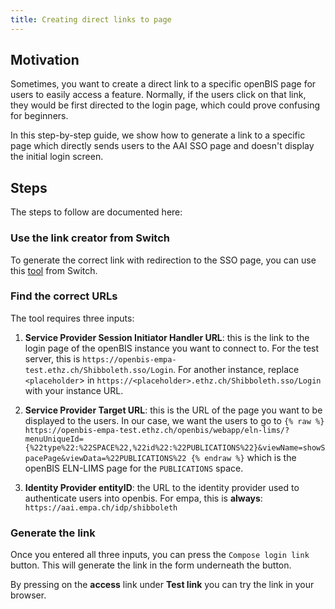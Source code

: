```yaml
---
title: Creating direct links to page
---
```


## Motivation
Sometimes, you want to create a direct link to a specific openBIS page for users to easily access a feature.
Normally, if the users click on that link, they would be first directed to the login page, which could prove confusing for beginners.

In this  step-by-step guide, we show how to generate a link to a specific page which directly sends users to the AAI SSO page and doesn't display the initial login screen.

## Steps
The steps to follow are documented here:

### Use the link creator from Switch

To generate the correct link with redirection to the SSO page, you can use this [tool](https://help.switch.ch/aai/guides/discovery/login-link-composer/) from Switch.

### Find the correct URLs

The tool requires three inputs:

1. **Service Provider Session Initiator Handler URL**: this is the link to the login page of the openBIS instance you want to connect to.
For the test server, this is `https://openbis-empa-test.ethz.ch/Shibboleth.sso/Login`.
For another instance, replace `<placeholder`> in `https://<placeholder>.ethz.ch/Shibboleth.sso/Login` with your instance URL.

1. **Service Provider Target URL**: this is the URL of the page you want to be displayed to the users.
In our case, we want the users to go to `{% raw %} https://openbis-empa-test.ethz.ch/openbis/webapp/eln-lims/?menuUniqueId={%22type%22:%22SPACE%22,%22id%22:%22PUBLICATIONS%22}&viewName=showSpacePage&viewData=%22PUBLICATIONS%22 {% endraw %}` which is the openBIS ELN-LIMS page for the `PUBLICATIONS` space.

1. **Identity Provider entityID**: the URL to the identity provider used to authenticate users into openbis.
For empa, this is **always**: `https://aai.empa.ch/idp/shibboleth`

### Generate the link

Once you entered all three inputs, you can press the `Compose login link` button.
This will generate the link in the form underneath the button.

By pressing on the **access** link under **Test link** you can try the link in your browser.



